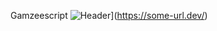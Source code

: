 Gamzeescript
![Header](https://raw.githubusercontent.com/MartinHe/Gamzeescript/Gamzeescript/master/src/bannersynth.jpg "Header")](https://some-url.dev/)
